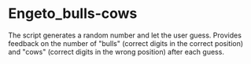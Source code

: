 # Engeto_bulls-cows
The script generates a random number and let the user guess. Provides feedback on the number of "bulls" (correct digits in the correct position) and "cows" (correct digits in the wrong position) after each guess.
